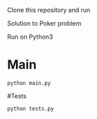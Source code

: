 Clone this repository and run 

Solution to Poker problem

Run on Python3

# Main

```
python main.py
```

#Tests

```
python tests.py
```
